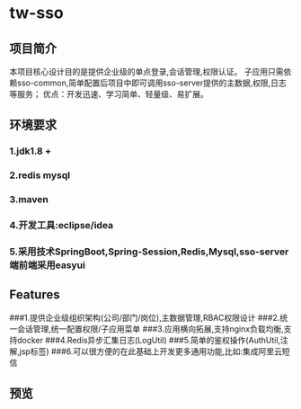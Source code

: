 # tw-sso
## 项目简介
本项目核心设计目的是提供企业级的单点登录,会话管理,权限认证。
子应用只需依赖sso-common,简单配置后项目中即可调用sso-server提供的主数据,权限,日志等服务；
优点：开发迅速、学习简单、轻量级、易扩展。

## 环境要求
### 1.jdk1.8 +
### 2.redis mysql
### 3.maven
### 4.开发工具:eclipse/idea
### 5.采用技术SpringBoot,Spring-Session,Redis,Mysql,sso-server端前端采用easyui

## Features
###1.提供企业级组织架构(公司/部门/岗位),主数据管理,RBAC权限设计
###2.统一会话管理,统一配置权限/子应用菜单
###3.应用横向拓展,支持nginx负载均衡,支持docker
###4.Redis异步汇集日志(LogUtil)
###5.简单的鉴权操作(AuthUtil,注解,jsp标签)
###6.可以很方便的在此基础上开发更多通用功能,比如:集成阿里云短信

## 预览
<p align="center">
</p>

